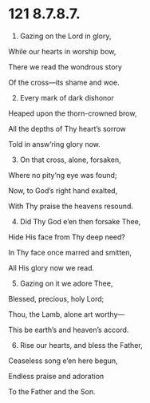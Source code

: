 # 121 8.7.8.7.

1.  Gazing on the Lord in glory,

While our hearts in worship bow,

There we read the wondrous story

Of the cross—its shame and woe.

2.  Every mark of dark dishonor

Heaped upon the thorn-crowned brow,

All the depths of Thy heart’s sorrow

Told in answ’ring glory now.

3.  On that cross, alone, forsaken,

Where no pity’ng eye was found;

Now, to God’s right hand exalted,

With Thy praise the heavens resound.

4.  Did Thy God e’en then forsake Thee,

Hide His face from Thy deep need?

In Thy face once marred and smitten,

All His glory now we read.

5.  Gazing on it we adore Thee,

Blessed, precious, holy Lord;

Thou, the Lamb, alone art worthy—

This be earth’s and heaven’s accord.

6.  Rise our hearts, and bless the Father,

Ceaseless song e’en here begun,

Endless praise and adoration

To the Father and the Son.

